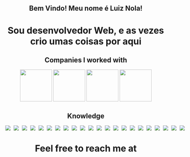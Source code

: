 <div align="center">
  <h2 color="blue">Bem Vindo! Meu nome é Luiz Nola!</h2>

  <h1>Sou desenvolvedor Web, e as vezes crio umas coisas por aqui</h1>

## Companies I worked with
<div>
<img height="100px" src="https://avatars.githubusercontent.com/u/52802250?s=200&v=4"/>
<img height="100px" src="https://media.licdn.com/dms/image/D4D0BAQEeNGQmq1h6fQ/company-logo_200_200/0/1701081924866/grupo_elfa_logo?e=2147483647&v=beta&t=J66eC4kdTMfhDEgIvDL5SqxmS446Euy00qIBlrfyj1w"/>
<img height="100px" src="https://play-lh.googleusercontent.com/gtfQc2NKD3ew5gwomgsjAiS3EP0y9AKGed6sSMDsDhDcOSXRPyRUC0IUqQchEHAwRiI=w240-h480-rw"/>
<img height="100px" src="https://media.licdn.com/dms/image/D4D0BAQFDvbnbOFT97g/company-logo_200_200/0/1705693558478/jazida_logo?e=2147483647&v=beta&t=l4H-1Ks3M49_IAXA-9sV0JAVn3MPKgo1qX3XJLIMfwQ"/>
  
## Knowledge
<div style="display: flex; gap: 10px;">
<img src="https://img.shields.io/badge/with%20a%20logo-grey?style=for-the-badge&logo=javascript"/>
<img src="https://img.shields.io/badge/TypeScript-007ACC?style=for-the-badge&logo=typescript&logoColor=white"/>
<img src="https://img.shields.io/badge/Kotlin-0095D5?&style=for-the-badge&logo=kotlin&logoColor=white"/>
<img src="https://img.shields.io/badge/Docker-2CA5E0?style=for-the-badge&logo=docker&logoColor=white"/>
<img src="https://img.shields.io/badge/kubernetes-326ce5.svg?&style=for-the-badge&logo=kubernetes&logoColor=white"/>
<img src="https://img.shields.io/badge/Spring-6DB33F?style=for-the-badge&logo=spring&logoColor=white"/>
<img src="https://img.shields.io/badge/Elastic_Search-005571?style=for-the-badge&logo=elasticsearch&logoColor=white"/>
<img src="https://img.shields.io/badge/rabbitmq-%23FF6600.svg?&style=for-the-badge&logo=rabbitmq&logoColor=white"/>
<img src="https://img.shields.io/badge/redis-%23DD0031.svg?&style=for-the-badge&logo=redis&logoColor=white"/>
<img src="https://img.shields.io/badge/HTML5-E34F26?style=for-the-badge&logo=html5&logoColor=white"/>
<img src="https://img.shields.io/badge/CSS3-1572B6?style=for-the-badge&logo=css3&logoColor=white"/>

<img src="https://img.shields.io/badge/MySQL-00000F?style=for-the-badge&logo=mysql&logoColor=white"/>
<img src="https://img.shields.io/badge/PostgreSQL-316192?style=for-the-badge&logo=postgresql&logoColor=white"/>
<img src="https://img.shields.io/badge/MongoDB-4EA94B?style=for-the-badge&logo=mongodb&logoColor=white"/>
<img src="https://img.shields.io/badge/Node.js-339933?style=for-the-badge&logo=nodedotjs&logoColor=white"/>
<img src="https://img.shields.io/badge/Git-F05032?style=for-the-badge&logo=git&logoColor=white"/>
<img src="https://img.shields.io/badge/Postman-FF6C37?style=for-the-badge&logo=Postman&logoColor=white"/>
<img src="https://img.shields.io/badge/Insomnia-5849be?style=for-the-badge&logo=Insomnia&logoColor=white"/>
<img src="https://img.shields.io/badge/Swagger-85EA2D?style=for-the-badge&logo=Swagger&logoColor=white"/>
<img src="https://img.shields.io/badge/Junit5-25A162?style=for-the-badge&logo=jest&logoColor=white"/>
<img src="https://img.shields.io/badge/Jira-0052CC?style=for-the-badge&logo=Jira&logoColor=white"/>
<img src="https://img.shields.io/badge/Amazon_AWS-232F3E?style=for-the-badge&logo=amazon-aws&logoColor=white"/>
</div>

 
</div>

<div>

 <h1>Feel free to reach me at</h1>
</div>
